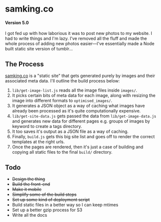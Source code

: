 # samking.co

#### Version 5.0

I got fed up with how laborious it was to post new photos to my website. I had to write things and I'm lazy. I've removed all the fluff and made the whole process of adding new photos easier—I've essentially made a Node built static site version of tumblr…

## The Process

[samking.co](http://samking.co) is a "static site" that gets generated purely by images and their associated meta data. I'll outline the build process below:

1. `lib/get-image-list.js` reads all the image files inside `images/`.
2. It picks certain bits of meta data for each image, along with resizing the image into different formats to `optimised_images/`.
3. It generates a JSON object as a way of caching what images have already been processed as it's quite computationally expensive.
4. `lib/get-site-data.js` gets passed the data from `lib/get-image-data.js` and generates new data for different pages e.g. groups of images by keyword to create a tags directory.
5. It too saves it's output as a JSON file as a way of caching.
6. Finally, `build.js` gets this big site list and goes off to render the correct templates at the right urls.
7. Once the pages are rendered, then it's just a case of building and copying all static files to the final `build/` directory.

## Todo

- ~~Design the thing~~
- ~~Build the front-end~~
- ~~Make it mobile~~
- ~~Simplify some of the build steps~~
- ~~Set up some kind of deployment script~~
- Build static files in a better way so I can keep mtimes
- Set up a better gzip process for S3
- Write all the docs
